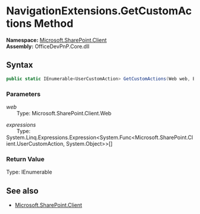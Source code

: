 # NavigationExtensions.GetCustomActions Method  
  

**Namespace:** [Microsoft.SharePoint.Client](Microsoft.SharePoint.Client.md)  
**Assembly:** OfficeDevPnP.Core.dll  
## Syntax
```C#
public static IEnumerable<UserCustomAction> GetCustomActions(Web web, Expression<Func<UserCustomAction, Object>>[] expressions)
```
### Parameters
*web*  
&emsp;&emsp;Type: Microsoft.SharePoint.Client.Web  

*expressions*  
&emsp;&emsp;Type: System.Linq.Expressions.Expression<System.Func<Microsoft.SharePoint.Client.UserCustomAction, System.Object>>[]  

### Return Value
Type: IEnumerable<UserCustomAction>  

## See also
- [Microsoft.SharePoint.Client](Microsoft.SharePoint.Client.md)
